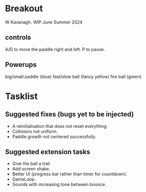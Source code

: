 # Breakout

W Kavanagh. WIP June Summer 2024

## controls

A/D to move the paddle right and left.
P to pause.

## Powerups

big/small paddle (blue)
fast/slow ball (fancy yellow)
fire ball (green)

# Tasklist

## Suggested fixes (bugs yet to be injected)

* A reinitialisation that does not reset everything.
* Collisions not uniform.
* Paddle growth not centered successfully.

## Suggested extension tasks

* Give the ball a trail
* Add screen shake.
* Better UI (progress bar rather than timer for countdown).
* GameLoop.
* Sounds with increasing tone between bounce.
